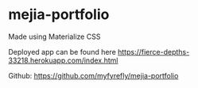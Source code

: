 # mejia-portfolio

Made using Materialize CSS

Deployed app can be found here https://fierce-depths-33218.herokuapp.com/index.html

Github: https://github.com/myfyrefly/mejia-portfolio

